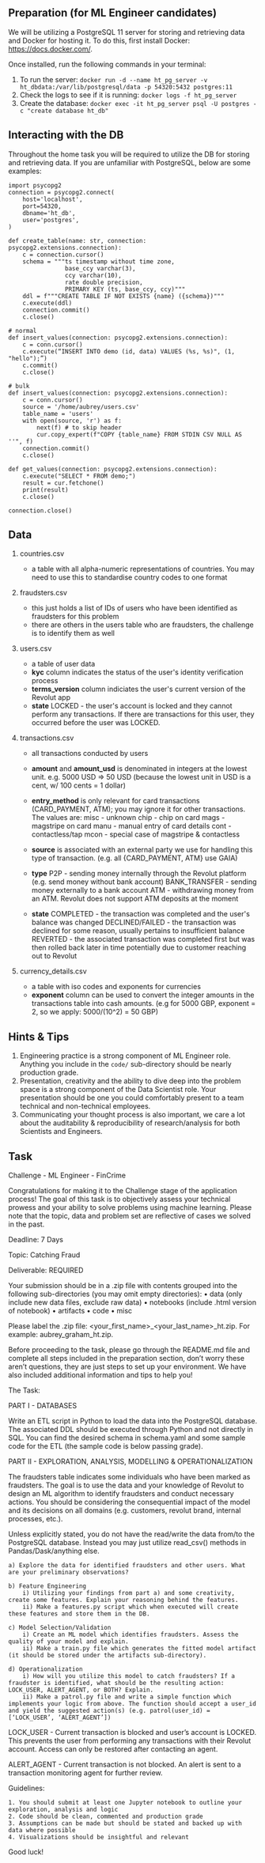 ## Preparation (for ML Engineer candidates)
We will be utilizing a PostgreSQL 11 server for storing and retrieving data and Docker for hosting it. To do this, first install Docker: https://docs.docker.com/. 

Once installed, run the following commands in your terminal:
1. To run the server:
`docker run -d --name ht_pg_server -v ht_dbdata:/var/lib/postgresql/data -p 54320:5432 postgres:11`
2. Check the logs to see if it is running:
`docker logs -f ht_pg_server`
3. Create the database:
`docker exec -it ht_pg_server psql -U postgres -c "create database ht_db"`

## Interacting with the DB
Throughout the home task you will be required to utilize the DB for storing and retrieving data. If you are unfamiliar with PostgreSQL, below are some examples:

```
import psycopg2
connection = psycopg2.connect(
    host='localhost',
    port=54320,
    dbname='ht_db',
    user='postgres',
)

def create_table(name: str, connection: psycopg2.extensions.connection):
	c = connection.cursor()
    schema = """ts timestamp without time zone,
    			base_ccy varchar(3),
    			ccy varchar(10),
    			rate double precision,
    			PRIMARY KEY (ts, base_ccy, ccy)"""
    ddl = f"""CREATE TABLE IF NOT EXISTS {name} ({schema})"""
	c.execute(ddl)
    connection.commit()
	c.close()

# normal
def insert_values(connection: psycopg2.extensions.connection):
	c = conn.cursor()
	c.execute(“INSERT INTO demo (id, data) VALUES (%s, %s)", (1, "hello");”)
	c.commit()
	c.close()

# bulk
def insert_values(connection: psycopg2.extensions.connection):
	c = conn.cursor()
	source = '/home/aubrey/users.csv'
	table_name = 'users'
	with open(source, 'r') as f:
		next(f) # to skip header
		cur.copy_expert(f"COPY {table_name} FROM STDIN CSV NULL AS ''", f)
	connection.commit()
	c.close()

def get_values(connection: psycopg2.extensions.connection):
	c.execute("SELECT * FROM demo;")
	result = cur.fetchone()
	print(result)
	c.close()

connection.close()
```

## Data
1. countries.csv
	- a table with all alpha-numeric representations of countries. You may need to use this to standardise country codes to one format
2. fraudsters.csv
	- this just holds a list of IDs of users who have been identified as fraudsters for this problem
	- there are others in the users table who are fraudsters, the challenge is to identify them as well
3. users.csv
	- a table of user data
	- **kyc** column indicates the status of the user's identity verification process
	- **terms_version** column indiciates the user's current version of the Revolut app
	- **state**
		LOCKED - the user's account is locked and they cannot perform any transactions. If there are transactions for this user, they occurred before the user was LOCKED.

4. transactions.csv
	- all transactions conducted by users
	- **amount** and **amount_usd** is denominated in integers at the lowest unit. e.g. 5000 USD => 50 USD (because the lowest unit in USD is a cent, w/ 100 cents = 1 dollar)
	- **entry_method** is only relevant for card transactions (CARD_PAYMENT, ATM); you may ignore it for other transactions. The values are:
		misc - unknown
		chip - chip on card
		mags - magstripe on card
		manu - manual entry of card details
		cont - contactless/tap 
		mcon - special case of magstripe & contactless
	- **source** is associated with an external party we use for handling this type of transaction. (e.g. all {CARD_PAYMENT, ATM} use GAIA)
	- **type**
		P2P - sending money internally through the Revolut platform (e.g. send money without bank account)
		BANK_TRANSFER - sending money externally to a bank account
		ATM - withdrawing money from an ATM. Revolut does not support ATM deposits at the moment

	- **state** 
		COMPLETED - the transaction was completed and the user's balance was changed
		DECLINED/FAILED - the transaction was declined for some reason, usually pertains to insufficient balance 
		REVERTED - the associated transaction was completed first but was then rolled back later in time potentially due to customer reaching out to Revolut

5. currency_details.csv
	- a table with iso codes and exponents for currencies
	- **exponent** column can be used to convert the integer amounts in the transactions table into cash amounts. (e.g for 5000 GBP, exponent = 2, so we apply: 5000/(10^2) = 50 GBP)


## Hints & Tips
1. Engineering practice is a strong component of ML Engineer role. Anything you include in the `code/` sub-directory should be nearly production grade.
2. Presentation, creativity and the ability to dive deep into the problem space is a strong component of the Data Scientist role. Your presentation should be one you could comfortably present to a team technical and non-technical employees.
3. Communicating your thought process is also important, we care a lot about the auditability & reproducibility of research/analysis for both Scientists and Engineers. 


## Task

Challenge - ML Engineer - FinCrime

Congratulations for making it to the Challenge stage of the application process! The goal of this task is to objectively assess your technical prowess and your ability to solve problems using machine learning. Please note that the topic, data and problem set are reflective of cases we solved in the past.

Deadline: 7 Days

Topic:	Catching Fraud

Deliverable: REQUIRED

Your submission should be in a .zip file with contents grouped into the following sub-directories (you may omit empty directories):
    • data (only include new data files, exclude raw data)
    • notebooks (include .html version of notebook)
    • artifacts
    • code
    • misc

Please label the .zip file: <your_first_name>_<your_last_name>_ht.zip. 
For example: aubrey_graham_ht.zip.

Before proceeding to the task, please go through the README.md file and complete all steps included in the preparation section, don’t worry these aren’t questions, they are just steps to set up your environment. We have also included additional information and tips to help you!


The Task:

PART I - DATABASES

Write an ETL script in Python to load the data into the PostgreSQL database. The associated DDL should be executed through Python and not directly in SQL. You can find the desired schema in schema.yaml and some sample code for the ETL (the sample code is below passing grade).






PART II - EXPLORATION, ANALYSIS, MODELLING & OPERATIONALIZATION

The fraudsters table indicates some individuals who have been marked as fraudsters. The goal is to use the data and your knowledge of Revolut to design an ML algorithm to identify fraudsters and conduct necessary actions. You should be considering the consequential impact of the model and its decisions on all domains (e.g. customers, revolut brand, internal processes, etc.).

Unless explicitly stated, you do not have the read/write the data from/to the PostgreSQL database. Instead you may just utilize read_csv() methods in Pandas/Dask/anything else.

    a) Explore the data for identified fraudsters and other users. What are your preliminary observations? 

    b) Feature Engineering
        i) Utilizing your findings from part a) and some creativity, create some features. Explain your reasoning behind the features.
        ii) Make a features.py script which when executed will create these features and store them in the DB. 

    c) Model Selection/Validation
        i) Create an ML model which identifies fraudsters. Assess the quality of your model and explain.
        ii) Make a train.py file which generates the fitted model artifact (it should be stored under the artifacts sub-directory).

    d) Operationalization
        i) How will you utilize this model to catch fraudsters? If a fraudster is identified, what should be the resulting action: LOCK_USER, ALERT_AGENT, or BOTH? Explain.
        ii) Make a patrol.py file and write a simple function which implements your logic from above. The function should accept a user_id and yield the suggested action(s) (e.g. patrol(user_id) = [‘LOCK_USER’, ‘ALERT_AGENT’])

LOCK_USER - Current transaction is blocked and user’s account is LOCKED. This prevents the user from performing any transactions with their Revolut account. Access can only be restored after contacting an agent.

ALERT_AGENT - Current transaction is not blocked. An alert is sent to a transaction monitoring agent for further review.





Guidelines:

    1. You should submit at least one Jupyter notebook to outline your exploration, analysis and logic
    2. Code should be clean, commented and production grade
    3. Assumptions can be made but should be stated and backed up with data where possible
    4. Visualizations should be insightful and relevant

 Good luck!